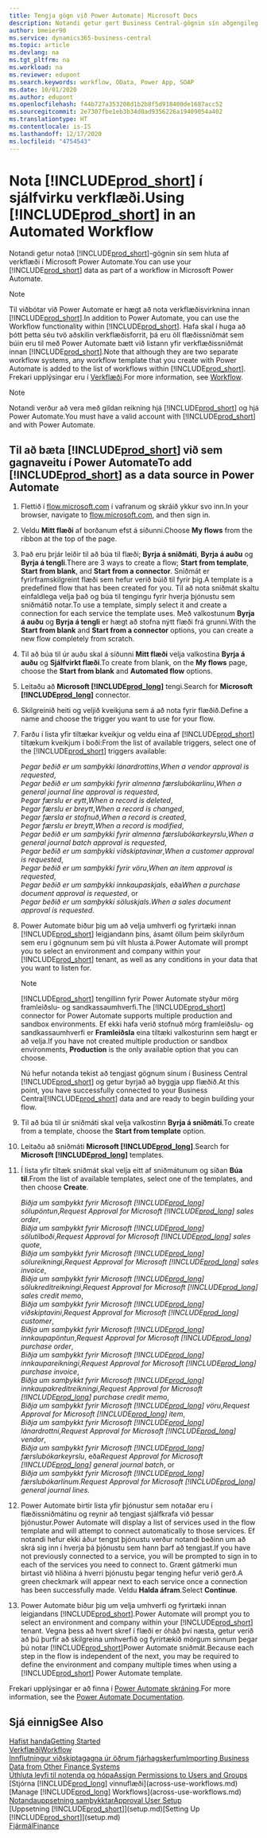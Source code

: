 ```yaml
---
title: Tengja gögn við Power Automate| Microsoft Docs
description: Notandi getur gert Business Central-gögnin sín aðgengileg sem gagnaveitu og tiltekið OData vefslóð úr vefþjónustunni til að búa til sjálfvirkt verkflæði.
author: bmeier90
ms.service: dynamics365-business-central
ms.topic: article
ms.devlang: na
ms.tgt_pltfrm: na
ms.workload: na
ms.reviewer: edupont
ms.search.keywords: workflow, OData, Power App, SOAP
ms.date: 10/01/2020
ms.author: edupont
ms.openlocfilehash: f44b727a353208d1b2b8f5d918400de1687acc52
ms.sourcegitcommit: 2e7307fbe1eb3b34d0ad9356226a19409054a402
ms.translationtype: HT
ms.contentlocale: is-IS
ms.lasthandoff: 12/17/2020
ms.locfileid: "4754543"
---
```

# <a name="using-prod_short-in-an-automated-workflow"></a><span data-ttu-id="03b65-103">Nota [!INCLUDE[prod_short](includes/prod_short.md)] í sjálfvirku verkflæði.</span><span class="sxs-lookup"><span data-stu-id="03b65-103">Using [!INCLUDE[prod_short](includes/prod_short.md)] in an Automated Workflow</span></span>

<span data-ttu-id="03b65-104">Notandi getur notað [!INCLUDE[prod_short](includes/prod_short.md)]-gögnin sín sem hluta af verkflæði í Microsoft Power Automate.</span><span class="sxs-lookup"><span data-stu-id="03b65-104">You can use your [!INCLUDE[prod_short](includes/prod_short.md)] data as part of a workflow in Microsoft Power Automate.</span></span>

> [!NOTE]
> <span data-ttu-id="03b65-105">Til viðbótar við Power Automate er hægt að nota verkflæðisvirknina innan [!INCLUDE[prod_short](includes/prod_short.md)].</span><span class="sxs-lookup"><span data-stu-id="03b65-105">In addition to Power Automate, you can use the Workflow functionality within [!INCLUDE[prod_short](includes/prod_short.md)].</span></span> <span data-ttu-id="03b65-106">Hafa skal í huga að þótt þetta séu tvö aðskilin verkflæðisforrit, þá eru öll flæðissniðmát sem búin eru til með Power Automate bætt við listann yfir verkflæðissniðmát innan [!INCLUDE[prod_short](includes/prod_short.md)].</span><span class="sxs-lookup"><span data-stu-id="03b65-106">Note that although they are two separate workflow systems, any workflow template that you create with Power Automate is added to the list of workflows  within [!INCLUDE[prod_short](includes/prod_short.md)].</span></span> <span data-ttu-id="03b65-107">Frekari upplýsingar eru í [Verkflæði](across-workflow.md).</span><span class="sxs-lookup"><span data-stu-id="03b65-107">For more information, see [Workflow](across-workflow.md).</span></span>  

> [!NOTE]  
> <span data-ttu-id="03b65-108">Notandi verður að vera með gildan reikning hjá [!INCLUDE[prod_short](includes/prod_short.md)] og hjá Power Automate.</span><span class="sxs-lookup"><span data-stu-id="03b65-108">You must have a valid account with [!INCLUDE[prod_short](includes/prod_short.md)] and with Power Automate.</span></span>  

## <a name="to-add-prod_short-as-a-data-source-in-power-automate"></a><span data-ttu-id="03b65-109">Til að bæta [!INCLUDE[prod_short](includes/prod_short.md)] við sem gagnaveitu í Power Automate</span><span class="sxs-lookup"><span data-stu-id="03b65-109">To add [!INCLUDE[prod_short](includes/prod_short.md)] as a data source in Power Automate</span></span>

1. <span data-ttu-id="03b65-110">Flettið í [flow.microsoft.com](https://flow.microsoft.com) í vafranum og skráið ykkur svo inn.</span><span class="sxs-lookup"><span data-stu-id="03b65-110">In your browser, navigate to [flow.microsoft.com](https://flow.microsoft.com), and then sign in.</span></span>
2. <span data-ttu-id="03b65-111">Veldu **Mitt flæði** af borðanum efst á síðunni.</span><span class="sxs-lookup"><span data-stu-id="03b65-111">Choose **My flows** from the ribbon at the top of the page.</span></span>
3. <span data-ttu-id="03b65-112">Það eru þrjár leiðir til að búa til flæði; **Byrja á sniðmáti**, **Byrja á auðu** og **Byrja á tengli**.</span><span class="sxs-lookup"><span data-stu-id="03b65-112">There are 3 ways to create a flow; **Start from template**, **Start from blank**, and **Start from a connector**.</span></span> <span data-ttu-id="03b65-113">Sniðmát er fyrirframskilgreint flæði sem hefur verið búið til fyrir þig.</span><span class="sxs-lookup"><span data-stu-id="03b65-113">A template is a predefined flow that has been created for you.</span></span> <span data-ttu-id="03b65-114">Til að nota sniðmát skaltu einfaldlega velja það og búa til tengingu fyrir hverja þjónustu sem sniðmátið notar.</span><span class="sxs-lookup"><span data-stu-id="03b65-114">To use a template, simply select it and create a connection for each service the template uses.</span></span> <span data-ttu-id="03b65-115">Með valkostunum **Byrja á auðu** og **Byrja á tengli** er hægt að stofna nýtt flæði frá grunni.</span><span class="sxs-lookup"><span data-stu-id="03b65-115">With the **Start from blank** and **Start from a connector** options, you can create a new flow completely from scratch.</span></span>
4. <span data-ttu-id="03b65-116">Til að búa til úr auðu skal á síðunni **Mitt flæði** velja valkostina **Byrja á auðu** og **Sjálfvirkt flæði**.</span><span class="sxs-lookup"><span data-stu-id="03b65-116">To create from blank, on the **My flows** page, choose the **Start from blank** and **Automated flow** options.</span></span>
5. <span data-ttu-id="03b65-117">Leitaðu að **Microsoft [!INCLUDE[prod_long](includes/prod_long.md)]** tengi.</span><span class="sxs-lookup"><span data-stu-id="03b65-117">Search for **Microsoft [!INCLUDE[prod_long](includes/prod_long.md)]** connector.</span></span>
6. <span data-ttu-id="03b65-118">Skilgreinið heiti og veljið kveikjuna sem á að nota fyrir flæðið.</span><span class="sxs-lookup"><span data-stu-id="03b65-118">Define a name and choose the trigger you want to use for your flow.</span></span>
7. <span data-ttu-id="03b65-119">Farðu í lista yfir tiltækar kveikjur og veldu eina af [!INCLUDE[prod_short](includes/prod_short.md)] tiltækum kveikjum í boði:</span><span class="sxs-lookup"><span data-stu-id="03b65-119">From the list of available triggers, select one of the [!INCLUDE[prod_short](includes/prod_short.md)] triggers available:</span></span>  

    <span data-ttu-id="03b65-120">*Þegar beðið er um samþykki lánardrottins*,</span><span class="sxs-lookup"><span data-stu-id="03b65-120">*When a vendor approval is requested*,</span></span>  
    <span data-ttu-id="03b65-121">*Þegar beðið er um samþykki fyrir almenna færslubókarlínu*,</span><span class="sxs-lookup"><span data-stu-id="03b65-121">*When a general journal line approval is requested*,</span></span>  
    <span data-ttu-id="03b65-122">*Þegar færslu er eytt*,</span><span class="sxs-lookup"><span data-stu-id="03b65-122">*When a record is deleted*,</span></span>  
    <span data-ttu-id="03b65-123">*Þegar færslu er breytt*,</span><span class="sxs-lookup"><span data-stu-id="03b65-123">*When a record is changed*,</span></span>  
    <span data-ttu-id="03b65-124">*Þegar færsla er stofnuð*,</span><span class="sxs-lookup"><span data-stu-id="03b65-124">*When a record is created*,</span></span>  
    <span data-ttu-id="03b65-125">*Þegar færslu er breytt*,</span><span class="sxs-lookup"><span data-stu-id="03b65-125">*When a record is modified*,</span></span>  
    <span data-ttu-id="03b65-126">*Þegar beðið er um samþykki fyrir almenna færslubókarkeyrslu*,</span><span class="sxs-lookup"><span data-stu-id="03b65-126">*When a general journal batch approval is requested*,</span></span>  
    <span data-ttu-id="03b65-127">*Þegar beðið er um samþykki viðskiptavinar*,</span><span class="sxs-lookup"><span data-stu-id="03b65-127">*When a customer approval is requested*,</span></span>  
    <span data-ttu-id="03b65-128">*Þegar beðið er um samþykki fyrir vöru*,</span><span class="sxs-lookup"><span data-stu-id="03b65-128">*When an item approval is requested*,</span></span>  
    <span data-ttu-id="03b65-129">*Þegar beðið er um samþykki innkaupaskjals*, eða</span><span class="sxs-lookup"><span data-stu-id="03b65-129">*When a purchase document approval is requested*, or</span></span>  
    <span data-ttu-id="03b65-130">*Þegar beðið er um samþykki söluskjals*.</span><span class="sxs-lookup"><span data-stu-id="03b65-130">*When a sales document approval is requested*.</span></span>

8. <span data-ttu-id="03b65-131">Power Automate biður þig um að velja umhverfi og fyrirtæki innan [!INCLUDE[prod_short](includes/prod_short.md)] leigjandann þíns, ásamt öllum þeim skilyrðum sem eru í gögnunum sem þú vilt hlusta á.</span><span class="sxs-lookup"><span data-stu-id="03b65-131">Power Automate will prompt you to select an environment and company within your [!INCLUDE[prod_short](includes/prod_short.md)] tenant, as well as any conditions in your data that you want to listen for.</span></span>

    > [!NOTE]
    > <span data-ttu-id="03b65-132">[!INCLUDE[prod_short](includes/prod_short.md)] tengillinn fyrir Power Automate styður mörg framleiðslu- og sandkassaumhverfi.</span><span class="sxs-lookup"><span data-stu-id="03b65-132">The [!INCLUDE[prod_short](includes/prod_short.md)] connector for Power Automate supports multiple production and sandbox environments.</span></span> <span data-ttu-id="03b65-133">Ef ekki hafa verið stofnuð mörg framleiðslu- og sandkassaumhverfi er **Framleiðsla** eina tiltæki valkosturinn sem hægt er að velja.</span><span class="sxs-lookup"><span data-stu-id="03b65-133">If you have not created multiple production or sandbox environments, **Production** is the only available option that you can choose.</span></span>  

    <span data-ttu-id="03b65-134">Nú hefur notanda tekist að tengjast gögnum sínum í Business Central [!INCLUDE[prod_short](includes/prod_short.md)] og getur byrjað að byggja upp flæðið.</span><span class="sxs-lookup"><span data-stu-id="03b65-134">At this point, you have successfully connected to your Business Central[!INCLUDE[prod_short](includes/prod_short.md)] data and are ready to begin building your flow.</span></span>

9. <span data-ttu-id="03b65-135">Til að búa til úr sniðmáti skal velja valkostinn **Byrja á sniðmáti**.</span><span class="sxs-lookup"><span data-stu-id="03b65-135">To create from a template, choose the **Start from template** option.</span></span>
10. <span data-ttu-id="03b65-136">Leitaðu að sniðmáti **Microsoft [!INCLUDE[prod_long](includes/prod_long.md)]**.</span><span class="sxs-lookup"><span data-stu-id="03b65-136">Search for **Microsoft [!INCLUDE[prod_long](includes/prod_long.md)]** templates.</span></span>
11. <span data-ttu-id="03b65-137">Í lista yfir tiltæk sniðmát skal velja eitt af sniðmátunum og síðan **Búa til**.</span><span class="sxs-lookup"><span data-stu-id="03b65-137">From the list of available templates, select one of the templates, and then choose **Create**.</span></span>  

    <span data-ttu-id="03b65-138">*Biðja um samþykkt fyrir Microsoft [!INCLUDE[prod_long](includes/prod_long.md)] sölupöntun*,</span><span class="sxs-lookup"><span data-stu-id="03b65-138">*Request Approval for Microsoft [!INCLUDE[prod_long](includes/prod_long.md)] sales order*,</span></span>  
    <span data-ttu-id="03b65-139">*Biðja um samþykkt fyrir Microsoft [!INCLUDE[prod_long](includes/prod_long.md)] sölutilboði*,</span><span class="sxs-lookup"><span data-stu-id="03b65-139">*Request Approval for Microsoft [!INCLUDE[prod_long](includes/prod_long.md)] sales quote*,</span></span>  
    <span data-ttu-id="03b65-140">*Biðja um samþykkt fyrir Microsoft [!INCLUDE[prod_long](includes/prod_long.md)] sölureikningi*,</span><span class="sxs-lookup"><span data-stu-id="03b65-140">*Request Approval for Microsoft [!INCLUDE[prod_long](includes/prod_long.md)] sales invoice*,</span></span>  
    <span data-ttu-id="03b65-141">*Biðja um samþykkt fyrir Microsoft [!INCLUDE[prod_long](includes/prod_long.md)] sölukreditreikningi*,</span><span class="sxs-lookup"><span data-stu-id="03b65-141">*Request Approval for Microsoft [!INCLUDE[prod_long](includes/prod_long.md)] sales credit memo*,</span></span>  
    <span data-ttu-id="03b65-142">*Biðja um samþykkt fyrir Microsoft [!INCLUDE[prod_long](includes/prod_long.md)] viðskiptavini*,</span><span class="sxs-lookup"><span data-stu-id="03b65-142">*Request Approval for Microsoft [!INCLUDE[prod_long](includes/prod_long.md)] customer*,</span></span>  
    <span data-ttu-id="03b65-143">*Biðja um samþykkt fyrir Microsoft [!INCLUDE[prod_long](includes/prod_long.md)] innkaupapöntun*,</span><span class="sxs-lookup"><span data-stu-id="03b65-143">*Request Approval for Microsoft [!INCLUDE[prod_long](includes/prod_long.md)] purchase order*,</span></span>  
    <span data-ttu-id="03b65-144">*Biðja um samþykkt fyrir Microsoft [!INCLUDE[prod_long](includes/prod_long.md)] innkaupareikningi*,</span><span class="sxs-lookup"><span data-stu-id="03b65-144">*Request Approval for Microsoft [!INCLUDE[prod_long](includes/prod_long.md)] purchase invoice*,</span></span>  
    <span data-ttu-id="03b65-145">*Biðja um samþykkt fyrir Microsoft [!INCLUDE[prod_long](includes/prod_long.md)] innkaupakreditreikningi*,</span><span class="sxs-lookup"><span data-stu-id="03b65-145">*Request Approval for Microsoft [!INCLUDE[prod_long](includes/prod_long.md)] purchase credit memo*,</span></span>  
    <span data-ttu-id="03b65-146">*Biðja um samþykkt fyrir Microsoft [!INCLUDE[prod_long](includes/prod_long.md)] vöru*,</span><span class="sxs-lookup"><span data-stu-id="03b65-146">*Request Approval for Microsoft [!INCLUDE[prod_long](includes/prod_long.md)] item*,</span></span>  
    <span data-ttu-id="03b65-147">*Biðja um samþykkt fyrir Microsoft [!INCLUDE[prod_long](includes/prod_long.md)] lánardrottni*,</span><span class="sxs-lookup"><span data-stu-id="03b65-147">*Request Approval for Microsoft [!INCLUDE[prod_long](includes/prod_long.md)] vendor*,</span></span>  
    <span data-ttu-id="03b65-148">*Biðja um samþykkt fyrir Microsoft [!INCLUDE[prod_long](includes/prod_long.md)] færslubókarkeyrslu*, eða</span><span class="sxs-lookup"><span data-stu-id="03b65-148">*Request Approval for Microsoft [!INCLUDE[prod_long](includes/prod_long.md)] general journal batch*, or</span></span>    
    <span data-ttu-id="03b65-149">*Biðja um samþykkt fyrir Microsoft [!INCLUDE[prod_long](includes/prod_long.md)] færslubókarlínum*.</span><span class="sxs-lookup"><span data-stu-id="03b65-149">*Request Approval for Microsoft [!INCLUDE[prod_long](includes/prod_long.md)] general journal lines*.</span></span>  
12. <span data-ttu-id="03b65-150">Power Automate birtir lista yfir þjónustur sem notaðar eru í flæðissniðmátinu og reynir að tengjast sjálfkrafa við þessar þjónustur.</span><span class="sxs-lookup"><span data-stu-id="03b65-150">Power Automate will display a list of services used in the flow template and will attempt to connect automatically to those services.</span></span> <span data-ttu-id="03b65-151">Ef notandi hefur ekki áður tengst þjónustu verður notandi beðinn um að skrá sig inn í hverja þá þjónustu sem hann þarf að tengjast.</span><span class="sxs-lookup"><span data-stu-id="03b65-151">If you have not previously connected to a service, you will be prompted to sign in to each of the services you need to connect to.</span></span> <span data-ttu-id="03b65-152">Grænt gátmerki mun birtast við hliðina á hverri þjónustu þegar tenging hefur verið gerð.</span><span class="sxs-lookup"><span data-stu-id="03b65-152">A green checkmark will appear next to each service once a connection has been successfully made.</span></span> <span data-ttu-id="03b65-153">Veldu **Halda áfram**.</span><span class="sxs-lookup"><span data-stu-id="03b65-153">Select **Continue**.</span></span>
13. <span data-ttu-id="03b65-154">Power Automate biður þig um velja umhverfi og fyrirtæki innan leigjandans [!INCLUDE[prod_short](includes/prod_short.md)].</span><span class="sxs-lookup"><span data-stu-id="03b65-154">Power Automate will prompt you to select an environment and company within your [!INCLUDE[prod_short](includes/prod_short.md)] tenant.</span></span> <span data-ttu-id="03b65-155">Vegna þess að hvert skref í flæði er óháð því næsta, getur verið að þú þurfir að skilgreina umhverfið og fyrirtækið mörgum sinnum þegar þú notar [!INCLUDE[prod_short](includes/prod_short.md)]Power Automate sniðmát.</span><span class="sxs-lookup"><span data-stu-id="03b65-155">Because each step in the flow is independent of the next, you may be required to define the environment and company multiple times when using a [!INCLUDE[prod_short](includes/prod_short.md)] Power Automate template.</span></span>

<span data-ttu-id="03b65-156">Frekari upplýsingar er að finna í [Power Automate skráning](/power-automate/getting-started).</span><span class="sxs-lookup"><span data-stu-id="03b65-156">For more information, see the [Power Automate Documentation](/power-automate/getting-started).</span></span>

## <a name="see-also"></a><span data-ttu-id="03b65-157">Sjá einnig</span><span class="sxs-lookup"><span data-stu-id="03b65-157">See Also</span></span>

[<span data-ttu-id="03b65-158">Hafist handa</span><span class="sxs-lookup"><span data-stu-id="03b65-158">Getting Started</span></span>](product-get-started.md)  
[<span data-ttu-id="03b65-159">Verkflæði</span><span class="sxs-lookup"><span data-stu-id="03b65-159">Workflow</span></span>](across-workflow.md)  
[<span data-ttu-id="03b65-160">Innflutningur viðskiptagagna úr öðrum fjárhagskerfum</span><span class="sxs-lookup"><span data-stu-id="03b65-160">Importing Business Data from Other Finance Systems</span></span>](across-import-data-configuration-packages.md)  
[<span data-ttu-id="03b65-161">Úthluta leyfi til notenda og hópa</span><span class="sxs-lookup"><span data-stu-id="03b65-161">Assign Permissions to Users and Groups</span></span>](ui-define-granular-permissions.md)  
<span data-ttu-id="03b65-162">[Stjórna [!INCLUDE[prod_long](includes/prod_long.md)] vinnuflæði](across-use-workflows.md)</span><span class="sxs-lookup"><span data-stu-id="03b65-162">[Manage [!INCLUDE[prod_long](includes/prod_long.md)] Workflows](across-use-workflows.md)</span></span>  
[<span data-ttu-id="03b65-163">Notandauppsetning samþykktar</span><span class="sxs-lookup"><span data-stu-id="03b65-163">Approval User Setup</span></span>](across-how-to-set-up-approval-users.md)  
<span data-ttu-id="03b65-164">[Uppsetning [!INCLUDE[prod_short](includes/prod_short.md)]](setup.md)</span><span class="sxs-lookup"><span data-stu-id="03b65-164">[Setting Up [!INCLUDE[prod_short](includes/prod_short.md)]](setup.md)</span></span>  
[<span data-ttu-id="03b65-165">Fjármál</span><span class="sxs-lookup"><span data-stu-id="03b65-165">Finance</span></span>](finance.md)  
